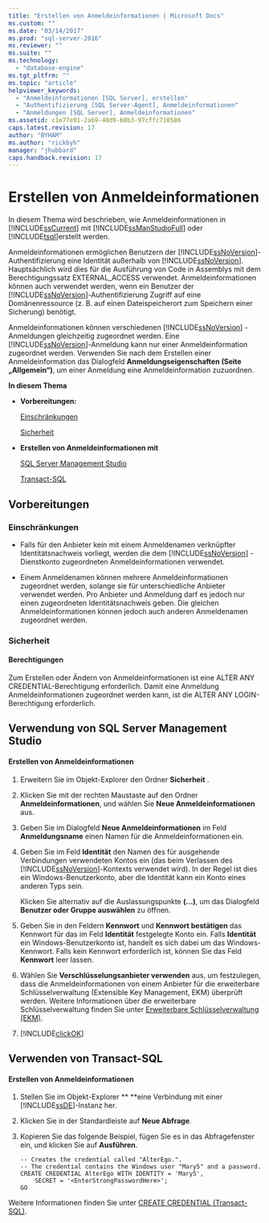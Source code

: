 ```yaml
---
title: "Erstellen von Anmeldeinformationen | Microsoft Docs"
ms.custom: ""
ms.date: "03/14/2017"
ms.prod: "sql-server-2016"
ms.reviewer: ""
ms.suite: ""
ms.technology: 
  - "database-engine"
ms.tgt_pltfrm: ""
ms.topic: "article"
helpviewer_keywords: 
  - "Anmeldeinformationen [SQL Server], erstellen"
  - "Authentifizierung [SQL Server-Agent], Anmeldeinformationen"
  - "Anmeldungen [SQL Server], Anmeldeinformationen"
ms.assetid: c1e77e91-2a69-40d9-b8b3-97cffc710586
caps.latest.revision: 17
author: "BYHAM"
ms.author: "rickbyh"
manager: "jhubbard"
caps.handback.revision: 17
---
```

# Erstellen von Anmeldeinformationen
  In diesem Thema wird beschrieben, wie Anmeldeinformationen in [!INCLUDE[ssCurrent](../../../includes/sscurrent-md.md)] mit [!INCLUDE[ssManStudioFull](../../../includes/ssmanstudiofull-md.md)] oder [!INCLUDE[tsql](../../../includes/tsql-md.md)]erstellt werden.  
  
 Anmeldeinformationen ermöglichen Benutzern der [!INCLUDE[ssNoVersion](../../../includes/ssnoversion-md.md)]-Authentifizierung eine Identität außerhalb von [!INCLUDE[ssNoVersion](../../../includes/ssnoversion-md.md)]. Hauptsächlich wird dies für die Ausführung von Code in Assemblys mit dem Berechtigungssatz EXTERNAL_ACCESS verwendet. Anmeldeinformationen können auch verwendet werden, wenn ein Benutzer der [!INCLUDE[ssNoVersion](../../../includes/ssnoversion-md.md)]-Authentifizierung Zugriff auf eine Domänenressource (z. B. auf einen Dateispeicherort zum Speichern einer Sicherung) benötigt.  
  
 Anmeldeinformationen können verschiedenen [!INCLUDE[ssNoVersion](../../../includes/ssnoversion-md.md)] -Anmeldungen gleichzeitig zugeordnet werden. Eine [!INCLUDE[ssNoVersion](../../../includes/ssnoversion-md.md)]-Anmeldung kann nur einer Anmeldeinformation zugeordnet werden. Verwenden Sie nach dem Erstellen einer Anmeldeinformation das Dialogfeld **Anmeldungseigenschaften (Seite „Allgemein“)**, um einer Anmeldung eine Anmeldeinformation zuzuordnen.  
  
 **In diesem Thema**  
  
-   **Vorbereitungen:**  
  
     [Einschränkungen](#Restrictions)  
  
     [Sicherheit](#Security)  
  
-   **Erstellen von Anmeldeinformationen mit**  
  
     [SQL Server Management Studio](#SSMSProcedure)  
  
     [Transact-SQL](#TsqlProcedure)  
  
##  <a name="BeforeYouBegin"></a> Vorbereitungen  
  
###  <a name="Restrictions"></a> Einschränkungen  
  
-   Falls für den Anbieter kein mit einem Anmeldenamen verknüpfter Identitätsnachweis vorliegt, werden die dem [!INCLUDE[ssNoVersion](../../../includes/ssnoversion-md.md)] -Dienstkonto zugeordneten Anmeldeinformationen verwendet.  
  
-   Einem Anmeldenamen können mehrere Anmeldeinformationen zugeordnet werden, solange sie für unterschiedliche Anbieter verwendet werden. Pro Anbieter und Anmeldung darf es jedoch nur einen zugeordneten Identitätsnachweis geben. Die gleichen Anmeldeinformationen können jedoch auch anderen Anmeldenamen zugeordnet werden.  
  
###  <a name="Security"></a> Sicherheit  
  
####  <a name="Permissions"></a> Berechtigungen  
 Zum Erstellen oder Ändern von Anmeldeinformationen ist eine ALTER ANY CREDENTIAL-Berechtigung erforderlich. Damit eine Anmeldung Anmeldeinformationen zugeordnet werden kann, ist die ALTER ANY LOGIN-Berechtigung erforderlich.  
  
##  <a name="SSMSProcedure"></a> Verwendung von SQL Server Management Studio  
  
#### Erstellen von Anmeldeinformationen  
  
1.  Erweitern Sie im Objekt-Explorer den Ordner **Sicherheit** .  
  
2.  Klicken Sie mit der rechten Maustaste auf den Ordner **Anmeldeinformationen**, und wählen Sie **Neue Anmeldeinformationen** aus.  
  
3.  Geben Sie im Dialogfeld **Neue Anmeldeinformationen** im Feld **Anmeldungsname** einen Namen für die Anmeldeinformationen ein.  
  
4.  Geben Sie im Feld **Identität** den Namen des für ausgehende Verbindungen verwendeten Kontos ein (das beim Verlassen des [!INCLUDE[ssNoVersion](../../../includes/ssnoversion-md.md)]-Kontexts verwendet wird). In der Regel ist dies ein Windows-Benutzerkonto, aber die Identität kann ein Konto eines anderen Typs sein.  
  
     Klicken Sie alternativ auf die Auslassungspunkte **(…)**, um das Dialogfeld **Benutzer oder Gruppe auswählen** zu öffnen.  
  
5.  Geben Sie in den Feldern **Kennwort** und **Kennwort bestätigen** das Kennwort für das im Feld **Identität** festgelegte Konto ein. Falls **Identität** ein Windows-Benutzerkonto ist, handelt es sich dabei um das Windows-Kennwort. Falls kein Kennwort erforderlich ist, können Sie das Feld **Kennwort** leer lassen.  
  
6.  Wählen Sie **Verschlüsselungsanbieter verwenden** aus, um festzulegen, dass die Anmeldeinformationen von einem Anbieter für die erweiterbare Schlüsselverwaltung (Extensible Key Management, EKM) überprüft werden. Weitere Informationen über die erweiterbare Schlüsselverwaltung finden Sie unter [Erweiterbare Schlüsselverwaltung &#40;EKM&#41;](../../../relational-databases/security/encryption/extensible-key-management-ekm.md).  
  
7.  [!INCLUDE[clickOK](../../../includes/clickok-md.md)]  
  
##  <a name="TsqlProcedure"></a> Verwenden von Transact-SQL  
  
#### Erstellen von Anmeldeinformationen  
  
1.  Stellen Sie im Objekt-Explorer ** **eine Verbindung mit einer [!INCLUDE[ssDE](../../../includes/ssde-md.md)]-Instanz her.  
  
2.  Klicken Sie in der Standardleiste auf **Neue Abfrage**.  
  
3.  Kopieren Sie das folgende Beispiel, fügen Sie es in das Abfragefenster ein, und klicken Sie auf **Ausführen**.  
  
    ```  
    -- Creates the credential called "AlterEgo.".   
    -- The credential contains the Windows user "Mary5" and a password.  
    CREATE CREDENTIAL AlterEgo WITH IDENTITY = 'Mary5',   
        SECRET = '<EnterStrongPasswordHere>';  
    GO  
    ```  
  
 Weitere Informationen finden Sie unter [CREATE CREDENTIAL &#40;Transact-SQL&#41;](../../../t-sql/statements/create-credential-transact-sql.md).  
  
  